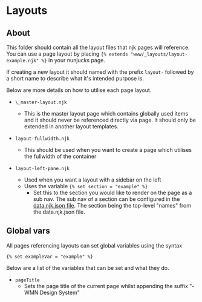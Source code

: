 # Layouts

## About

This folder should contain all the layout files that njk pages will reference.
You can use a page layout by placing `{% extends "www/_layouts/layout-example.njk" %}` in your nunjucks page.

If creating a new layout it should named with the prefix `layout-` followed by a short name to describe what it's intended purpose is.

Below are more details on how to utilise each page layout.

- `\_master-layout.njk`

  - This is the master layout page which contains globally used items and it should never be referenced directly via page. It should only be extended in another layout templates.

- `layout-fullwidth.njk`

  - This should be used when you want to create a page which utilises the fullwidth of the container

- `layout-left-pane.njk`
  - Used when you want a layout with a sidebar on the left
  - Uses the variable `{% set section = "example" %}`
    - Set this to the section you would like to render on the page as a sub nav. The sub nav of a section can be configured in the [data.njk.json file](../data.njk.json). The section being the top-level "names" from the data.njk.json file.

## Global vars

All pages referencing layouts can set global variables using the syntax

`{% set exampleVar = "example" %}`

Below are a list of the variables that can be set and what they do.

- `pageTitle`
  - Sets the page title of the current page whilst appending the suffix "- WMN Design System"
